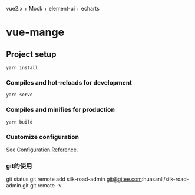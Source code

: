 vue2.x + Mock + element-ui + echarts

# vue-mange

## Project setup
```
yarn install
```

### Compiles and hot-reloads for development
```
yarn serve
```

### Compiles and minifies for production
```
yarn build
```

### Customize configuration
See [Configuration Reference](https://cli.vuejs.org/config/).

### git的使用
git status
git remote add silk-road-admin git@gitee.com:huasanli/silk-road-admin.git
git remote -v

